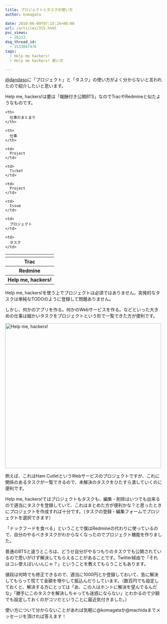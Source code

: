 ```yaml
---
title: プロジェクトとタスクの使い方
author: komagata

date: 2010-06-09T07:15:24+00:00
url: /articles/315.html
pvc_views:
  - 26213
dsq_thread_id:
  - 1533047476
tags:
  - Help me hackers!
  - Help me hackers! 使い方

---
```

[@dandaso][1]に「プロジェクト」と「タスク」の使い方がよく分からないと言われたので紹介したいと思います。

Help me, hackers!は要は「報酬付き公開BTS」なのでTracやRedmineと似たようなものです。

<table class="matrix">
  <tr>
    <th>
    </th>

    <th>
      仕事のまとまり
    </th>

    <th>
      仕事
    </th>
  </tr>

  <tr>
    <th>
      Trac
    </th>

    <td>
      Project
    </td>

    <td>
      Ticket
    </td>
  </tr>

  <tr>
    <th>
      Redmine
    </th>

    <td>
      Project
    </td>

    <td>
      Issue
    </td>
  </tr>

  <tr>
    <th>
      Help me, hackers!
    </th>

    <td>
      プロジェクト
    </td>

    <td>
      タスク
    </td>
  </tr>
</table>

Help me, hackers!を使う上でプロジェクトは必須ではありません。突発的なタスクは単純なTODOのように登録して問題ありません。

しかし、何かのアプリを作る。何かのWebサービスを作る。などといった大きめの仕事は細かいタスクをプロジェクトという形で一覧できた方が便利です。


  <a href="http://www.flickr.com/photos/komagata/4684738398/" title="Help me, hackers! by komagata, on Flickr"><img src="http://farm5.static.flickr.com/4014/4684738398_5c18a879b3.jpg" width="500" height="465" alt="Help me, hackers!" /></a>


例えば、これはHam CutletというWebサービスのプロジェクトですが、これに関係のあるタスクが一覧できるので、未解決のタスクをひたすら潰していくのに便利です。

Help me, hackers!ではプロジェクトもタスクも、編集・削除はいつでも出来るので適当にタスクを登録していて、これはまとめた方が便利かな？と思ったときにプロジェクトを作成すれば十分です。（タスクの登録・編集フォームでプロジェクトを選択できます）

「ドックフードを食べる」ということで僕はRedmineの代わりに使っているので、自分のやるべきタスクがわからなくなったのでプロジェクト機能を作りました。

普通のBTSと違うところは、どうせ自分がやるつもりのタスクでも公開されているので思いがけず解決してもらえることがあることです。Twitter経由で「それはコレ使えばいいんじゃ？」ということを教えてもらうこともあります。

値段は何時でも修正できるので、適当に1000円とか登録しておいて、急に解決してもらって慌てて金額を増やして振込んだりしています。（数百円でも設定しておくと、解決する方にとっては「あ、この人はホントに解決を望んでるんだな」「勝手にこのタスクを解決しちゃっても迷惑にならない」とわかるので少額でも設定しておくのがコツだということに最近気付きました。）

使い方について分からないことがあれば気軽に@komagataか@machidaまでメッセージを頂ければ答えます！

 [1]: http://twitter.com/dandaso

